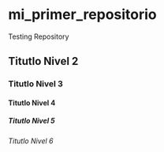 # mi_primer_repositorio
Testing Repository

## Titutlo Nivel 2
### Titutlo Nivel 3
#### Titutlo Nivel 4
##### Titutlo Nivel 5
###### Titutlo Nivel 6
